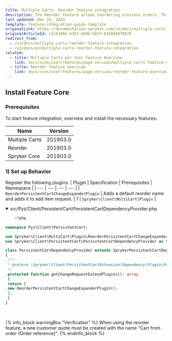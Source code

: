 ```yaml
---
title: Multiple Carts- Reorder feature integration
description: The Reorder Feature allows reordering previous orders. This guide will walk you through the process of integrating the feature into your project.
last_updated: Dec 24, 2019
template: feature-integration-guide-template
originalLink: https://documentation.spryker.com/v3/docs/multiple-carts-reorder-feature-integration
originalArticleId: c2c6108e-b3bf-4b9b-b6fd-62b086870878
redirect_from:
  - /v3/docs/multiple-carts-reorder-feature-integration
  - /v3/docs/en/multiple-carts-reorder-feature-integration
related:
  - title: Multiple Carts per User Feature Overview
    link: docs/scos/user/features/page.version/multiple-carts-feature-overview.html
  - title: Reorder feature overview
    link: docs/scos/user/features/page.version/reorder-feature-overview.html
---
```


## Install Feature Core

### Prerequisites

To start feature integration, overview and install the necessary features:

| Name | Version |
| --- | --- |
| Multiple Carts | 201903.0 |
| Reorder | 201903.0 |
| Spryker Core | 201903.0 |

### 1) Set up Behavior
Register the following plugins:
| Plugin | Specification | Prerequisites | Namespace |
| --- | --- | --- | --- |
|  `ReorderPersistentCartChangeExpanderPlugin` | Adds a default reorder name and adds it to add item request. | 1 |  `Spryker\Client\MultiCart\Plugin` |

<details open>
    <summary markdown='span'>src/Pyz/Client/PersistentCart/PersistentCartDependencyProvider.php</summary>

```php
    <?php

namespace Pyz\Client\PersistentCart;

use Spryker\Client\MultiCart\Plugin\ReorderPersistentCartChangeExpanderPlugin;
use Spryker\Client\PersistentCart\PersistentCartDependencyProvider as SprykerPersistentCartDependencyProvider;

class PersistentCartDependencyProvider extends SprykerPersistentCartDependencyProvider
{
 /**
 * @return \Spryker\Client\PersistentCartExtension\Dependency\Plugin\PersistentCartChangeExpanderPluginInterface[]
 */
 protected function getChangeRequestExtendPlugins(): array
 {
 return [
 new ReorderPersistentCartChangeExpanderPlugin(),
 ];
 }
}
```
<br>
</details>

{% info_block warningBox "Verification" %}
When using the reorder feature, a new customer quote must be created with the name "Cart from order {Order reference}".
{% endinfo_block %}
